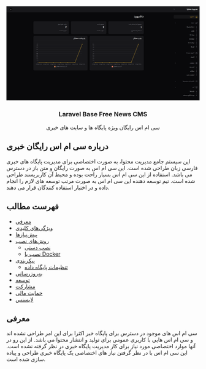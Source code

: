 <div align="center" style="text-align: center">
    <img src="images/Screenshot.png" alt="Free News CMS"/>
    <h3>Laravel Base Free News CMS</h3>
    <p>
    سی ام اس رایگان ویژه پایگاه ها و سایت های خبری
    </p>
</div>

## درباره سی ام اس رایگان خبری
این سیستم جامع مدیریت محتوا، به صورت اختصاصی برای مدیریت پایگاه های خبری فارسی زبان طراحی شده است. این سی ام اس به صورت رایگان و متن باز در دسترس می باشد. استفاده از این سی ام اس بسیار راحت بوده و محیط آن کاربرپسند طراحی شده است. تیم توسعه دهنده این سی ام اس به صورت مرتب توسعه های لازم را انجام داده و در اختیار استفاده کنندگان قرار می دهند.

## فهرست مطالب

- [معرفی](#معرفی)
- [ویژگی‌های کلیدی](#ویژگی‌های-کلیدی)
- [پیش‌نیازها](#پیش‌نیازها)
- [روش‌های نصب](#روش‌های-نصب)  
  - [نصب دستی](#نصب-دستی)
  - [نصب با Docker](#نصب-با-docker)
- [پیکربندی](#پیکربندی)
  - [تنظیمات پایگاه داده](#تنظیمات-پایگاه-داده)  
- [به‌روزرسانی](#به‌روزرسانی)
- [توسعه](#توسعه)
- [مشارکت](#مشارکت)
- [حمایت مالی](#حمایت-مالی)
- [لایسنس](#لایسنس)

## معرفی
سی ام اس های موجود در دسترس برای پایگاه خبر اکثرا برای این امر طراحی نشده اند و سی ام اس هایی با کاربری عمومی برای تولید و انتشار محتوا می باشد. از این رو در آنها موارد اختصاصی مورد نیاز برای کار مدیریت پایگاه خبری در نظر گرفته نشده است. این سی ام اس با در نظر گرفتن نیاز های اختصاصی یک پایگاه خبری طراحی و پیاده سازی شده است.

